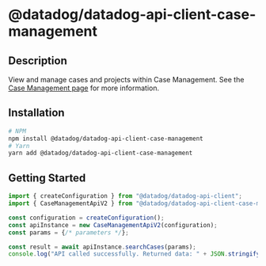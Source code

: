 # @datadog/datadog-api-client-case-management

## Description

View and manage cases and projects within Case Management. See the [Case Management page](https://docs.datadoghq.com/service_management/case_management/) for more information.

## Installation

```sh
# NPM
npm install @datadog/datadog-api-client-case-management
# Yarn
yarn add @datadog/datadog-api-client-case-management
```

## Getting Started
```ts
import { createConfiguration } from "@datadog/datadog-api-client";
import { CaseManagementApiV2 } from "@datadog/datadog-api-client-case-management";

const configuration = createConfiguration();
const apiInstance = new CaseManagementApiV2(configuration);
const params = {/* parameters */};

const result = await apiInstance.searchCases(params);
console.log("API called successfully. Returned data: " + JSON.stringify(result));
```